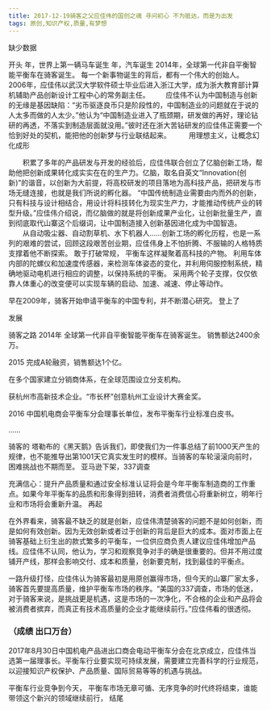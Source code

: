 ```yaml
---
title: 2017-12-19骑客之父应佳伟的国创之魂 寻问初心 不为抵达，而是为出发
tags: 原创,知识产权,质量,有梦想
---
```

缺少数据


开头
年，世界上第一辆马车诞生
年，汽车诞生
2014年，全球第一代非自平衡智能平衡车在骑客诞生。
每一个新事物诞生的背后，都有一个伟大的创始人。
2006年，应佳伟以武汉大学软件硕士毕业后进入浙江大学，成为浙大教育部计算机辅助产品创新设计工程中心的常务副主任。
　　应佳伟不认为中国制造与创新的无缘是基因缺陷：“劣币驱逐良币只是阶段性的，中国制造业的问题就在于说的人太多而做的人太少。”他认为“中国制造业进入了瓶颈期，研发做的再好，理论钻研的再透，不落实到制造层面就没用。”彼时还在浙大苦钻研发的应佳伟正需要一个恰到好处的契机，能把他的创新梦与行业联结起来。
　　
  用理想主义，让概念幻化成形
  
　　积累了多年的产品研发与开发的经验后，应佳伟联合创立了亿脑创新工场，帮助他把创新成果转化成实实在在的生产力。亿脑，取名自英文“Innovation(创新)”的谐音，以创新为大前提，将高校研发的项目落地为高科技产品，把研发与市场无缝连接，也就是我们所说的孵化器。
  “中国传统制造业需要由内而外的创新，只有科技与设计相结合，用设计将科技转化为现实生产力，才能推动传统产业的转型升级。”应佳伟介绍说，而亿脑做的就是将创新成果产业化，让创新批量生产，直到彻底取代山寨这个后缀词，让中国制造接入创新基因进化成为中国智造。
　　从自动吸尘器、自动割草机、水下机器人……创新工场的孵化历程，也是一系列的艰难的尝试，回顾这段艰苦创业期，应佳伟身上不怕折腾、不服输的人格特质支撑着他不断探索。
敢于打破常规，
平衡车这样凝聚着高科技的产物。
利用车体内部的陀螺仪和加速度传感器，来检测车体姿态的变化，并利用伺服控制系统，精确地驱动电机进行相应的调整，以保持系统的平衡。
采用两个轮子支撑，仅仅依靠人体重心的改变便可以实现车辆的启动、加速、减速、停止等动作。



早在2009年，骑客开始申请平衡车的中国专利，并不断潜心研究。
登上了

发展

骑客之路
2014年
全球第一代非自平衡智能平衡车在骑客诞生。
销售额达2400余万。

2015
完成A轮融资，销售额达1个亿。

在多个国家建立分销商体系，在全球范围设立分支机构。

获杭州市高新技术企业。“市长杯”创意杭州工业设计大赛金奖。

2016
中国机电商会平衡车分会理事长单位，发布平衡车行业标准白皮书。

……

骑客的
塔勒布的《黑天鹅》告诉我们，即使我们为一件事总结了前1000天产生的规律，也不能推导出第1001天它真实发生时的模样。当骑客的车轮滚滚向前时，困难挑战也不期而至。
亚马逊下架，337调查




充满信心：提升产品质量和通过安全标准认证将会是今年平衡车制造商的工作重点。如果今年平衡车的品质和形象得到扭转，消费者消费信心将重新树立，明年行业和市场将会重新升温。
再起

在外界看来，骑客最不缺乏的就是创新，应佳伟清楚骑客的问题不是如何创新，而是如何有效创新。因为无效创新或者过于创新的背后是巨大的成本。面对市面上在骑客基础上衍生出的款式繁多的平衡车，一位供应商负责人建议应佳伟增加产品线。应佳伟不认同，他认为，学习和观察竞争对手的确是很重要的。但并不用过度铺开产线，那样会影响交付、成本和质量，创新要克制，找到最佳的平衡点。

一路升级打怪，应佳伟认为骑客最初是用原创赢得市场，但今天的山寨厂家太多，骑客首先要提高质量，维护平衡车市场的秩序。“美国的337调查，市场的低迷，对于骑客来说，是挑战更是机遇，这是市场的一次净化，不合格的企业和产品将会被消费者摈弃，而真正有技术高质量的企业才能继续前行。”应佳伟看的很透彻。

### （成绩  出口万台）

2017年8月30日中国机电产品进出口商会电动平衡车分会在北京成立，应佳伟当选第一届理事长。平衡车行业要实现可持续发展，需要建立完善科学的行业规范，以迎接知识产权保护、产品质量、国际贸易等等的机遇与挑战。

平衡车行业竞争到今天，
平衡车市场无章可循、无序竞争的时代终将结束，谁能带领这个新兴的领域继续前行，
结尾

